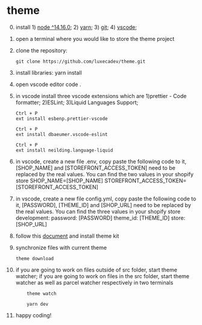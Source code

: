# theme

0.  install 1) [node ^14.16.0](https://nodejs.org/en/); 2) [yarn](https://yarnpkg.com/getting-started/install); 3) [git](https://git-scm.com/downloads); 4) [vscode](https://code.visualstudio.com/);
1.  open a terminal where you would like to store the theme project
2.  clone the repository:

        git clone https://github.com/luxecadev/theme.git

3.  install libraries:
    yarn install
4.  open vscode editor
    code .
5.  in vscode install three vscode extensions which are 1)prettier - Code formatter; 2)ESLint; 3)Liquid Languages Support;

        Ctrl + P
        ext install esbenp.prettier-vscode

        Ctrl + P
        ext install dbaeumer.vscode-eslint

        Ctrl + P
        ext install neilding.language-liquid

6.  in vscode, create a new file .env, copy paste the following code to it, [SHOP_NAME] and [STOREFRONT_ACCESS_TOKEN]
    need to be replaced by the real values. You can find the two values in your shopify store
        	SHOP_NAME=[SHOP_NAME]
        	STOREFRONT_ACCESS_TOKEN=[STOREFRONT_ACCESS_TOKEN]
7.  in vscode, create a new file config.yml, copy paste the following code to it, [PASSWORD], [THEME_ID] and [SHOP_URL]
    need to be replaced by the real values. You can find the three values in your shopify store
    development:
    password: [PASSWORD]
    theme_id: [THEME_ID]
    store: [SHOP_URL]
8.  follow this [document](https://shopify.dev/tools/theme-kit/getting-started) and install theme kit
9.  synchronize files with current theme

        theme download

10. if you are going to work on files outside of src folder, start theme watcher; if you are going to work on
    files in the src folder, start theme watcher as well as parcel watcher respectively in two terminals

        	theme watch

        	yarn dev

11. happy coding!
